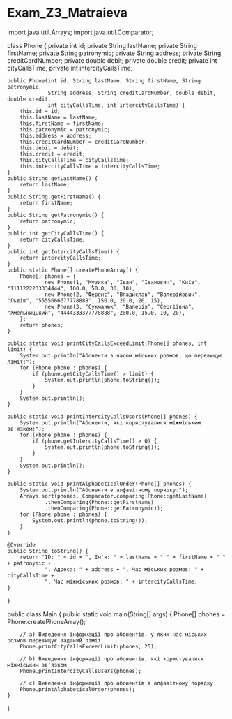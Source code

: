 # Exam_Z3_Matraieva
import java.util.Arrays;
import java.util.Comparator;

class Phone {
    private int id;
    private String lastName;
    private String firstName;
    private String patronymic;
    private String address;
    private String creditCardNumber;
    private double debit;
    private double credit;
    private int cityCallsTime;
    private int intercityCallsTime;

    public Phone(int id, String lastName, String firstName, String patronymic,
                 String address, String creditCardNumber, double debit, double credit,
                 int cityCallsTime, int intercityCallsTime) {
        this.id = id;
        this.lastName = lastName;
        this.firstName = firstName;
        this.patronymic = patronymic;
        this.address = address;
        this.creditCardNumber = creditCardNumber;
        this.debit = debit;
        this.credit = credit;
        this.cityCallsTime = cityCallsTime;
        this.intercityCallsTime = intercityCallsTime;
    }
    public String getLastName() {
        return lastName;
    }
    public String getFirstName() {
        return firstName;
    }
    public String getPatronymic() {
        return patronymic;
    }
    public int getCityCallsTime() {
        return cityCallsTime;
    }
    public int getIntercityCallsTime() {
        return intercityCallsTime;
    }
    public static Phone[] createPhoneArray() {
        Phone[] phones = {
                new Phone(1, "Музика", "Іван", "Іванович", "Київ", "1111222233334444", 100.0, 50.0, 30, 10),
                new Phone(2, "Ференс", "Владислав", "Валерійович", "Львів", "5555666677778888", 150.0, 20.0, 20, 15),
                new Phone(3, "Сукманюк", "Валерія", "Сергіївна", "Хмельницький", "4444333377778888", 200.0, 15.0, 10, 20),
        };
        return phones;
    }

    public static void printCityCallsExceedLimit(Phone[] phones, int limit) {
        System.out.println("Абоненти з часом міських розмов, що перевищує ліміт:");
        for (Phone phone : phones) {
            if (phone.getCityCallsTime() > limit) {
                System.out.println(phone.toString());
            }
        }
        System.out.println();
    }

    public static void printIntercityCallsUsers(Phone[] phones) {
        System.out.println("Абоненти, які користувалися міжміським зв'язком:");
        for (Phone phone : phones) {
            if (phone.getIntercityCallsTime() > 0) {
                System.out.println(phone.toString());
            }
        }
        System.out.println();
    }

    public static void printAlphabeticalOrder(Phone[] phones) {
        System.out.println("Абоненти в алфавітному порядку:");
        Arrays.sort(phones, Comparator.comparing(Phone::getLastName)
                .thenComparing(Phone::getFirstName)
                .thenComparing(Phone::getPatronymic));
        for (Phone phone : phones) {
            System.out.println(phone.toString());
        }
    }

    @Override
    public String toString() {
        return "ID: " + id + ", Ім'я: " + lastName + " " + firstName + " " + patronymic +
                ", Адреса: " + address + ", Час міських розмов: " + cityCallsTime +
                ", Час міжміських розмов: " + intercityCallsTime;
    }
}

public class Main {
    public static void main(String[] args) {
        Phone[] phones = Phone.createPhoneArray();

        // a) Виведення інформації про абонентів, у яких час міських розмов перевищує заданий ліміт
        Phone.printCityCallsExceedLimit(phones, 25);

        // b) Виведення інформації про абонентів, які користувалися міжміським зв'язком
        Phone.printIntercityCallsUsers(phones);

        // c) Виведення інформації про абонентів в алфавітному порядку
        Phone.printAlphabeticalOrder(phones);
    }
}

